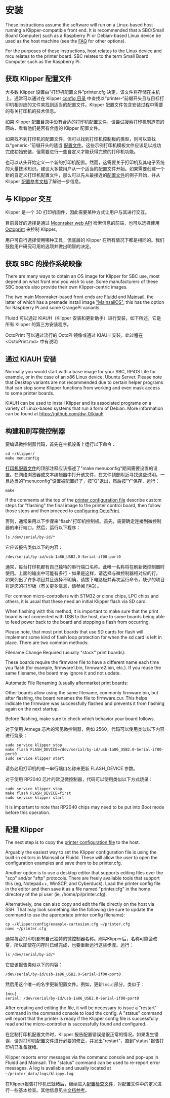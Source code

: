 # 安装

These instructions assume the software will run on a Linux-based host running a Klipper-compatible front end. It is recommended that a SBC(Small Board Computer) such as a Raspberry Pi or Debian-based Linux device be used as the host machine (see the [FAQ](FAQ.md#can-i-run-klipper-on-something-other-than-a-raspberry-pi-3) for other options).

For the purposes of these instructions, host relates to the Linux device and mcu relates to the printer board. SBC relates to the term Small Board Computer such as the Raspberry Pi.

## 获取 Klipper 配置文件

大多数 Klipper 设置由“打印机配置文件”printer.cfg 决定，该文件将存储在主机上。通常可以通过在 Klipper [config 目录](../config/) 中查找以“printer-”前缀开头且与目标打印机相对应的文件来找到适当的配置文件。Klipper 配置文件包含安装过程中需要的有关打印机的技术信息。

如果 Klipper 配置目录中没有合适的打印机配置文件，请尝试搜索打印机制造商的网站，看看他们是否有合适的 Klipper 配置文件。

如果找不到打印机的配置文件，但可以找到打印机控制板的类型，则可以查找以“generic-”前缀开头的适当 [配置文件](../config/)。这些示例打印机模板文件应该足以成功完成初始安装，但需要进行一些自定义才能获得完整的打印机功能。

也可以从头开始定义一个新的打印机配置。然而，这需要关于打印机及其电子系统的大量技术知识。建议大多数用户从一个适当的配置文件开始。如果需要创建一个新的自定义打印机配置文件，那么可以先从最接近的[配置文件](../config/)的例子开始，并从 Klipper [配置参考文档](Config_Reference.md)了解进一步信息。

## 与 Klipper 交互

Klipper 是一个 3D 打印机固件，因此需要某种方式让用户与其进行交互。

目前最好的选择是通过 [Moonraker web API](https://moonraker.readthedocs.io/) 检索信息的前端，也可以选择使用 [Octoprint](https://octoprint.org/) 来控制 Klipper。

用户可自行选择使用哪种工具，但底层的 Klipper 在所有情况下都是相同的。我们鼓励用户研究可用的选项并做出明智的决定。

## 获取 SBC 的操作系统映像

There are many ways to obtain an OS image for Klipper for SBC use, most depend on what front end you wish to use. Some manufacturers of these SBC boards also provide their own Klipper-centric images.

The two main Moonraker-based front ends are [Fluidd](https://docs.fluidd.xyz/) and [Mainsail](https://docs.mainsail.xyz/), the latter of which has a premade install image ["MainsailOS"](https://docs-os.mainsail.xyz/), this has the option for Raspberry Pi and some OrangePi variants.

Fluidd 可以通过 KIAUH（Klipper 安装和更新助手）进行安装，如下所述，它是所有 Klipper 的第三方安装程序。

OctoPrint 可以通过流行的 OctoPi 镜像或通过 KIAUH 安装，此过程在 <OctoPrint.md> 中有说明

## 通过 KIAUH 安装

Normally you would start with a base image for your SBC, RPiOS Lite for example, or in the case of an x86 Linux device, Ubuntu Server. Please note that Desktop variants are not recommended due to certain helper programs that can stop some Klipper functions from working and even mask access to some printer boards.

KIAUH can be used to install Klipper and its associated programs on a variety of Linux-based systems that run a form of Debian. More information can be found at https://github.com/dw-0/kiauh

## 构建和刷写微控制器

要编译微控制器代码，首先在主机设备上运行以下命令：

```
cd ~/klipper/
make menuconfig
```

[打印机配置文件](#obtain-a-klipper-configuration-file)的顶部注释应该描述了"make menuconfig"期间需要设置的设置。在网络浏览器或文本编辑器中打开该文件，在文件顶部附近寻找这些说明。一旦适当的"menuconfig"设置被配置好了，按"Q"退出，然后按"Y"保存，运行：

```
make
```

If the comments at the top of the [printer configuration file](#obtain-a-klipper-configuration-file) describe custom steps for "flashing" the final image to the printer control board, then follow those steps and then proceed to [configuring OctoPrint](#configuring-octoprint-to-use-klipper).

否则，通常采用以下步骤来"flash"打印机控制板。首先，需要确定连接到微控制器的串行端口。然后，运行以下程序：

```
ls /dev/serial/by-id/*
```

它应该报告类似以下的内容：

```
/dev/serial/by-id/usb-1a86_USB2.0-Serial-if00-port0
```

通常，每台打印机都有自己独特的串行端口名称。此唯一名称将在刷新微控制器时使用。上面的输出中可能有多行 - 如果是这样，请选择与微控制器相对应的行。如果列出了许多项目并且选择不明确，请拔下电路板并再次运行命令，缺少的项目将是您的打印板（有关更多信息，请参阅 [FAQ](FAQ.md#wheres-my-serial-port)）。

For common micro-controllers with STM32 or clone chips, LPC chips and others, it is usual that these need an initial Klipper flash via SD card.

When flashing with this method, it is important to make sure that the print board is not connected with USB to the host, due to some boards being able to feed power back to the board and stopping a flash from occurring.

Please note, that most print boards that use SD cards for flash will implement some kind of flash loop protection for when the sd card is left in place. There are two common methods:

Filename Change Required (usually "stock" print boards):

These boards require the firmware file to have a different name each time you flash (for example, firmware1.bin, firmware2.bin, etc.). If you reuse the same filename, the board may ignore it and not update.

Automatic File Renaming (usually aftermarket print boards:

Other boards allow using the same filename, commonly firmware.bin, but after flashing, the board renames the file to firmware.cur. This helps indicate the firmware was successfully flashed and prevents it from flashing again on the next startup.

Before flashing, make sure to check which behavior your board follows.

对于使用 Atmega 芯片的常见微控制器，例如 2560，代码可以使用类似以下内容进行烧录：

```
sudo service klipper stop
make flash FLASH_DEVICE=/dev/serial/by-id/usb-1a86_USB2.0-Serial-if00-port0
sudo service klipper start
```

请务必用打印机的唯一串行端口名称来更新 FLASH_DEVICE 参数。

对于使用 RP2040 芯片的常见微控制器，代码可以使用类似以下方式烧录：

```
sudo service klipper stop
make flash FLASH_DEVICE=first
sudo service klipper start
```

It is important to note that RP2040 chips may need to be put into Boot mode before this operation.

## 配置 Klipper

The next step is to copy the [printer configuration file](#obtain-a-klipper-configuration-file) to the host.

Arguably the easiest way to set the Klipper configuration file is using the built-in editors in Mainsail or Fluidd. These will allow the user to open the configuration examples and save them to be printer.cfg.

Another option is to use a desktop editor that supports editing files over the "scp" and/or "sftp" protocols. There are freely available tools that support this (eg, Notepad++, WinSCP, and Cyberduck). Load the printer config file in the editor and then save it as a file named "printer.cfg" in the home directory of the pi user (ie, /home/pi/printer.cfg).

Alternatively, one can also copy and edit the file directly on the host via SSH. That may look something like the following (be sure to update the command to use the appropriate printer config filename):

```
cp ~/klipper/config/example-cartesian.cfg ~/printer.cfg
nano ~/printer.cfg
```

通常每台打印机都有自己独特的微控制器名称。刷写Klipper后，名称可能会改变，所以即使在闪存时已经完成，也要重新运行这些步骤。运行：

```
ls /dev/serial/by-id/*
```

它应该报告类似以下的内容：

```
/dev/serial/by-id/usb-1a86_USB2.0-Serial-if00-port0
```

然后用这个唯一的名字更新配置文件。例如，更新`[mcu]`部分，类似于：

```
[mcu]
serial: /dev/serial/by-id/usb-1a86_USB2.0-Serial-if00-port0
```

After creating and editing the file, it will be necessary to issue a "restart" command in the command console to load the config. A "status" command will report that the printer is ready if the Klipper config file is successfully read and the micro-controller is successfully found and configured.

在定制打印机配置文件时，Klipper 报告配置错误是很正常的情况。如果发生错误，请对打印机配置文件进行必要的修正，并发出"restart"，直到"status"报告打印机已准备就绪。

Klipper reports error messages via the command console and pop-ups in Fluidd and Mainsail. The "status" command can be used to re-report error messages. A log is available and usually located at `~/printer_data/logs/klippy.log`.

在Klipper报告打印机已就绪后，继续进入[配置检查文件](Config_checks.md)，对配置文件中的定义进行一些基本检查。其他信息见主[文档参考](Overview.md)。
